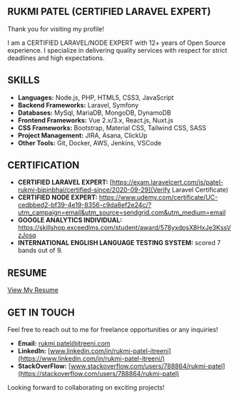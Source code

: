## RUKMI PATEL (CERTIFIED LARAVEL EXPERT)

Thank you for visiting my profile!

I am a CERTIFIED LARAVEL/NODE EXPERT with 12+ years of Open Source experience. I specialize in delivering quality services with respect for strict deadlines and high expectations.

## SKILLS

- **Languages:** Node.js, PHP, HTML5, CSS3, JavaScript
- **Backend Frameworks:** Laravel, Symfony
- **Databases:** MySql, MariaDB, MongoDB, DynamoDB
- **Frontend Frameworks:** Vue 2.x/3.x, React.js, Nuxt.js
- **CSS Frameworks:** Bootstrap, Material CSS, Tailwind CSS, SASS
- **Project Management:** JIRA, Asana, ClickUp
- **Other Tools:** Git, Docker, AWS, Jenkins, VSCode

## CERTIFICATION

- **CERTIFIED LARAVEL EXPERT:** [https://exam.laravelcert.com/is/patel-rukmi-bipinbhai/certified-since/2020-09-29](Verify Laravel Certificate)
- **CERTIFIED NODE EXPERT:** https://www.udemy.com/certificate/UC-cedbbed2-bf39-4e19-8356-c9da8ef2e24c/?utm_campaign=email&utm_source=sendgrid.com&utm_medium=email
- **GOOGLE ANALYTICS INDIVIDUAL:** https://skillshop.exceedlms.com/student/award/578yxdpsX8HxJe3KssVzJosq
- **INTERNATIONAL ENGLISH LANGUAGE TESTING SYSTEM:** scored 7 bands out of 9.

## RESUME

[View My Resume](https://drive.google.com/file/d/1teCMupQY-im4LvY7gXBBGapYe1VbqLP0/view?usp=sharing)


## GET IN TOUCH

Feel free to reach out to me for freelance opportunities or any inquiries!

- **Email:** [rukmi.patel@itreeni.com](mailto:rukmi.patel@itreeni.com)
- **LinkedIn:** [www.linkedin.com/in/rukmi-patel-itreeni](https://www.linkedin.com/in/rukmi-patel-itreeni/)
- **StackOverFlow:** [www.stackoverflow.com/users/788864/rukmi-patel](https://stackoverflow.com/users/788864/rukmi-patel)


Looking forward to collaborating on exciting projects!
